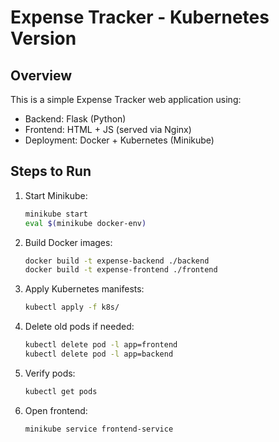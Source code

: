 # Expense Tracker - Kubernetes Version

## Overview
This is a simple Expense Tracker web application using:
- Backend: Flask (Python)
- Frontend: HTML + JS (served via Nginx)
- Deployment: Docker + Kubernetes (Minikube)

## Steps to Run

1. Start Minikube:
   ```bash
   minikube start
   eval $(minikube docker-env)
   ```

2. Build Docker images:
   ```bash
   docker build -t expense-backend ./backend
   docker build -t expense-frontend ./frontend
   ```

3. Apply Kubernetes manifests:
   ```bash
   kubectl apply -f k8s/
   ```

4. Delete old pods if needed:
   ```bash
   kubectl delete pod -l app=frontend
   kubectl delete pod -l app=backend
   ```

5. Verify pods:
   ```bash
   kubectl get pods
   ```

6. Open frontend:
   ```bash
   minikube service frontend-service
   ```